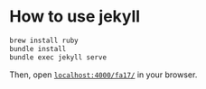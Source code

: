 # How to use jekyll

```bash
brew install ruby
bundle install
bundle exec jekyll serve
```

Then, open [`localhost:4000/fa17/`](http://localhost:4000/fa17/) in your
browser.

